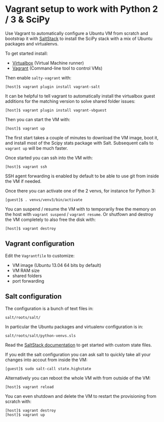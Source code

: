 # Vagrant setup to work with Python 2 / 3 & SciPy

Use Vagrant to automatically configure a Ubuntu VM from scratch and bootstrap
it with [SaltStack](http://docs.saltstack.com/) to install the SciPy stack with
a mix of Ubuntu packages and virtualenvs.

To get started install:

- [Virtualbox](https://www.virtualbox.org/) (Virtual Machine runner)
- [Vagrant](http://www.vagrantup.com/) (Command-line tool to control VMs)

Then enable `salty-vagrant` with:

    [host]$ vagrant plugin install vagrant-salt

It can be helpful to tell vagrant to automatically install the virtualbox
guest additions for the matching version to solve shared folder issues:

    [host]$ vagrant plugin install vagrant-vbguest

Then you can start the VM with:

    [host]$ vagrant up

The first start takes a couple of minutes to download the VM image, boot it,
and install most of the Scipy stats package with Salt. Subsequent calls to
`vagrant up` will be much faster.

Once started you can ssh into the VM with:

    [host]$ vagrant ssh

SSH agent forwarding is enabled by default to be able to use git from inside
the VM if needed.

Once there you can activate one of the 2 venvs, for instance for Python 3:

    [guest]$ . venvs/venv3/bin/activate

You can suspend / resume the VM with to temporarily free the memory on the host
with `vagrant suspend` / `vagrant resume`. Or shutfown and destroy the VM
completely to also free the disk with:

    [host]$ vagrant destroy


## Vagrant configuration

Edit the `Vagrantfile` to customize:

- VM image (Ubuntu 13.04 64 bits by default)
- VM RAM size
- shared folders
- port forwarding


## Salt configuration

The configuration is a bunch of text files in:

    salt/roots/salt/

In particular the Ubuntu packages and virtualenv configuration is in:

    salt/roots/salt/python-venvs.sls

Read the [SaltStack documentation](http://docs.saltstack.com/) to get started
with custom state files.

If you edit the salt configuration you can ask salt to quickly take all your
changes into accout from inside the VM:

    [guest]$ sudo salt-call state.highstate

Alternatively you can reboot the whole VM with from outside of the VM:

    [host]$ vagrant reload

You can even shutdown and delete the VM to restart the provisioning from
scratch with:

    [host]$ vagrant destroy
    [host]$ vagrant up
